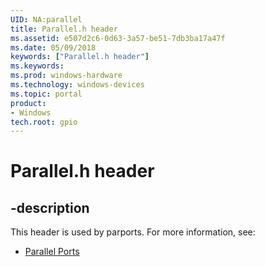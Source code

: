 ```yaml
---
UID: NA:parallel
title: Parallel.h header
ms.assetid: e507d2c6-0d63-3a57-be51-7db3ba17a47f
ms.date: 05/09/2018
keywords: ["Parallel.h header"]
ms.keywords: 
ms.prod: windows-hardware
ms.technology: windows-devices
ms.topic: portal
product:
- Windows
tech.root: gpio
---
```


# Parallel.h header


## -description


This header is used by parports. For more information, see:

- [Parallel Ports](../_parports/index.md)
